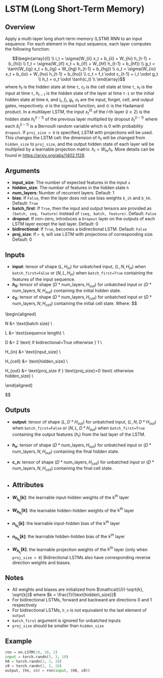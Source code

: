   
# LSTM (Long Short-Term Memory)
## Overview
Apply a multi-layer long short-term memory (LSTM) RNN to an input sequence.
For each element in the input sequence, each layer computes the following function:

$$\begin{array}{ll} \\
i_t = \sigma(W_{ii} x_t + b_{ii} + W_{hi} h_{t-1} + b_{hi}) \\
f_t = \sigma(W_{if} x_t + b_{if} + W_{hf} h_{t-1} + b_{hf}) \\
g_t = \tanh(W_{ig} x_t + b_{ig} + W_{hg} h_{t-1} + b_{hg}) \\
o_t = \sigma(W_{io} x_t + b_{io} + W_{ho} h_{t-1} + b_{ho}) \\
c_t = f_t \odot c_{t-1} + i_t \odot g_t \\
h_t = o_t \odot \tanh(c_t) \\
\end{array}$$
where $h_t$ is the hidden state at time `t`, $c_t$ is the cell state at time `t`, $x_t$ is the input at time `t`, $h_{t-1}$ is the hidden state of the layer at time `t-1` or the initial hidden state at time `0`, and $i_t$, $f_t$, $g_t$, $o_t$ are the input, forget, cell, and output gates, respectively. $\sigma$ is the sigmoid function, and $\odot$ is the Hadamard product.
In a multilayer LSTM, the input $x^{(l)}_t$ of the $l$-th layer ($l \ge 2$) is the hidden state $h^{(l-1)}_t$ of the previous layer multiplied by dropout $\delta^{(l-1)}_t$ where each $\delta^{(l-1)}_t$ is a Bernoulli random variable which is $0$ with probability `dropout`.
If `proj_size > 0` is specified, LSTM with projections will be used. This changes the LSTM cell: the dimension of $h_t$ will be changed from `hidden_size` to `proj_size`, and the output hidden state of each layer will be multiplied by a learnable projection matrix: $h_t = W_{hr}h_t$. More details can be found in https://arxiv.org/abs/1402.1128.
## Arguments
- **input_size**: The number of expected features in the input `x`
- **hidden_size**: The number of features in the hidden state `h`
- **num_layers**: Number of recurrent layers. Default: 1
- **bias**: If `False`, then the layer does not use bias weights `b_ih` and `b_hh`. Default: `True`
- **batch_first**: If `True`, then the input and output tensors are provided as `(batch, seq, feature)` instead of `(seq, batch, feature)`. Default: `False`
- **dropout**: If non-zero, introduces a `Dropout` layer on the outputs of each LSTM layer except the last layer. Default: 0
- **bidirectional**: If `True`, becomes a bidirectional LSTM. Default: `False`
- **proj_size**: If `> 0`, will use LSTM with projections of corresponding size. Default: 0
## Inputs
- **input**: tensor of shape $(L, H_{in})$ for unbatched input, $(L, N, H_{in})$ when `batch_first=False` or $(N, L, H_{in})$ when `batch_first=True` containing the features of the input sequence.
- **$h_0$**: tensor of shape $(D * \text{num\_layers}, H_{out})$ for unbatched input or $(D * \text{num\_layers}, N, H_{out})$ containing the initial hidden state.
- **$c_0$**: tensor of shape $(D * \text{num\_layers}, H_{cell})$ for unbatched input or $(D * \text{num\_layers}, N, H_{cell})$ containing the initial cell state.
Where:
$$

\begin{aligned}

N &= \text{batch size} \\

L &= \text{sequence length} \\

D &= 2 \text{ if bidirectional=True otherwise } 1 \\

H_{in} &= \text{input\_size} \\

H_{cell} &= \text{hidden\_size} \\

H_{out} &= \text{proj\_size if } \text{proj\_size}>0 \text{ otherwise hidden\_size} \\

\end{aligned}

$$
## Outputs
- **output**: tensor of shape $(L, D * H_{out})$ for unbatched input, $(L, N, D * H_{out})$ when `batch_first=False` or $(N, L, D * H_{out})$ when `batch_first=True` containing the output features $(h_t)$ from the last layer of the LSTM.

- **$h_n$**: tensor of shape $(D * \text{num\_layers}, H_{out})$ for unbatched input or $(D * \text{num\_layers}, N, H_{out})$ containing the final hidden state.

- **c_n**: tensor of shape $(D * \text{num\_layers}, H_{cell})$ for unbatched input or $(D * \text{num\_layers}, N, H_{cell})$ containing the final cell state.
- ## Attributes
- **$W_{i_{h_l}}[k]$**: the learnable input-hidden weights of the $\text{k}^{th}$ layer
- **$W_{h_{h_l}}[k]$**: the learnable hidden-hidden weights of the $\text{k}^{th}$ layer
- **$n_{i_{h_l}}[k]$**: the learnable input-hidden bias of the $\text{k}^{th}$ layer
- **$n_{h_{h_l}}[k]$**: the learnable hidden-hidden bias of the $\text{k}^{th}$ layer
- **$W_{h_{r_l}}[k]$**: the learnable projection weights of the $\text{k}^{th}$ layer (only when `proj_size > 0`)
Bidirectional LSTMs also have corresponding reverse direction weights and biases.
## Notes

- All weights and biases are initialized from $\mathcal{U}(-\sqrt{k}, \sqrt{k})$ where $k = \frac{1}{\text{hidden\_size}}$
- For bidirectional LSTMs, forward and backward are directions 0 and 1 respectively
- For bidirectional LSTMs, `h_n` is not equivalent to the last element of `output`
- `batch_first` argument is ignored for unbatched inputs
- `proj_size` should be smaller than `hidden_size`
## Example
```python
rnn = nn.LSTM(10, 20, 2)
input = torch.randn(5, 3, 10)
h0 = torch.randn(2, 3, 20)
c0 = torch.randn(2, 3, 20)
output, (hn, cn) = rnn(input, (h0, c0))

```